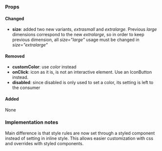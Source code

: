### Props
#### Changed
* **size**: added two new variants, _extrasmall_ and _extralarge_. Previous _large_ dimensions correspond to the new _extralarge_,
so in order to keep previous dimension, all _size="large"_ usage must be changed in _size="extralarge"_

#### Removed
* **customColor**: use _color_ instead
* **onClick**: icon as it is, is not an interactive element. Use an IconButton instead.
* **disabled**: since disabled is only used to set a color, its setting is left to the consumer

#### Added
None

### Implementation notes
Main difference is that style rules are now set through a styled component instead of setting in inline style.
This allows easier customization with css and overrides with styled components.
